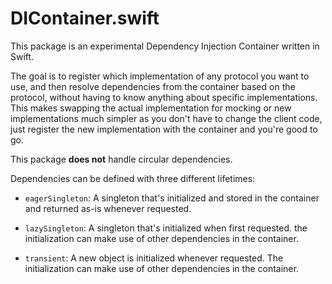 # DIContainer.swift

This package is an experimental Dependency Injection Container written in Swift.

The goal is to register which implementation of any protocol you want to use, and then resolve dependencies from the container based on the protocol, without having to know anything about specific implementations. This makes swapping the actual implementation for mocking or new implementations much simpler as you don't have to change the client code, just register the new implementation with the container and you're good to go.

This package **does not** handle circular dependencies.

Dependencies can be defined with three different lifetimes:

- `eagerSingleton`: A singleton that's initialized and stored in the container and returned as-is whenever requested.

- `lazySingleton`: A singleton that's initialized when first requested. the initialization can make use of other dependencies in the container.

- `transient`: A new object is initialized whenever requested. The initialization can make use of other dependencies in the container.
